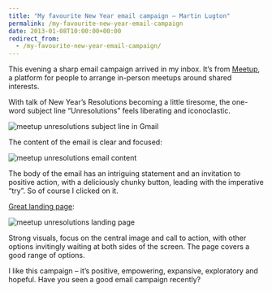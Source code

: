 ```yaml
---
title: "My favourite New Year email campaign – Martin Lugton"
permalink: /my-favourite-new-year-email-campaign
date: 2013-01-08T10:00:00+00:00
redirect_from:
  - /my-favourite-new-year-email-campaign/
---
```


This evening a sharp email campaign arrived in my inbox. It’s from [Meetup](http://www.meetup.com/), a platform for people to arrange in-person meetups around shared interests.

With talk of New Year’s Resolutions becoming a little tiresome, the one-word subject line “Unresolutions” feels liberating and iconoclastic.

![meetup unresolutions subject line in Gmail](My%20favourite%20New%20Year%20email%20campaign%20%E2%80%93%20Martin%20Lugton_files/meetup-unresolutions.png)

The content of the email is clear and focused:

![meetup unresolutions email content](My%20favourite%20New%20Year%20email%20campaign%20%E2%80%93%20Martin%20Lugton_files/meetup-unresolutions-email-content.png)

The body of the email has an intriguing statement and an invitation to positive action, with a deliciously chunky button, leading with the imperative “try”. So of course I clicked on it.

[Great landing page](http://www.meetup.com/2013/?a=un1_btn#outdoor):

![meetup unresolutions landing page](My%20favourite%20New%20Year%20email%20campaign%20%E2%80%93%20Martin%20Lugton_files/meetup-unresolutions-landing-page.png)

Strong visuals, focus on the central image and call to action, with other options invitingly waiting at both sides of the screen. The page covers a good range of options.

I like this campaign – it’s positive, empowering, expansive, exploratory and hopeful. Have you seen a good email campaign recently?